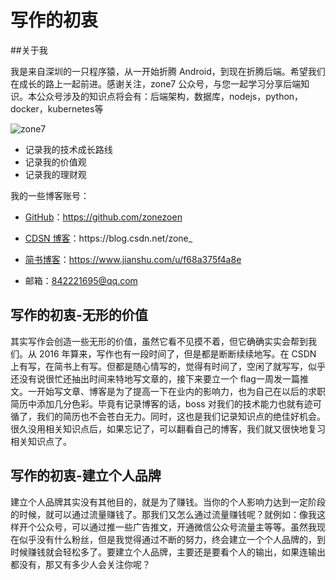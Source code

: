 # 写作的初衷

##关于我

我是来自深圳的一只程序猿，从一开始折腾 Android，到现在折腾后端。希望我们在成长的路上一起前进。感谢关注，zone7 公众号，与您一起学习分享后端知识。本公众号涉及的知识点将会有：后端架构，数据库，nodejs，python，docker，kubernetes等

![zone7](https://github.com/zonezoen/blog/blob/master/img/zone_qrcode.jpg)

- 记录我的技术成长路线
- 记录我的价值观
- 记录我的理财观

我的一些博客账号：

- [GitHub](https://github.com/zonezoen)：https://github.com/zonezoen

- [CDSN 博客](https://blog.csdn.net/zone_)：https://blog.csdn.net/zone_

- [简书博客](https://www.jianshu.com/u/f68a375f4a8e)：https://www.jianshu.com/u/f68a375f4a8e

- 邮箱：842221695@qq.com

  






## 写作的初衷-无形的价值
其实写作会创造一些无形的价值，虽然它看不见摸不着，但它确确实实会帮到我们。从 2016 年算来，写作也有一段时间了，但是都是断断续续地写。在 CSDN 上有写，在简书上有写。但都是随心情写的，觉得有时间了，空闲了就写写，似乎还没有说很忙还抽出时间来特地写文章的，接下来要立一个 flag一周发一篇推文。一开始写文章、博客是为了提高一下在业内的影响力，也为自己在以后的求职简历中添加几分色彩。毕竟有记录博客的话，boss 对我们的技术能力也就有迹可循了，我们的简历也不会苍白无力。同时，这也是我们记录知识点的绝佳好机会。很久没用相关知识点后，如果忘记了，可以翻看自己的博客，我们就又很快地复习相关知识点了。

## 写作的初衷-建立个人品牌

建立个人品牌其实没有其他目的，就是为了赚钱。当你的个人影响力达到一定阶段的时候，就可以通过流量赚钱了。那我们又怎么通过流量赚钱呢？就例如：像我这样开个公众号，可以通过推一些广告推文，开通微信公众号流量主等等。虽然我现在似乎没有什么粉丝，但是我觉得通过不断的努力，终会建立一个个人品牌的，到时候赚钱就会轻松多了。要建立个人品牌，主要还是要看个人的输出，如果连输出都没有，那又有多少人会关注你呢？
